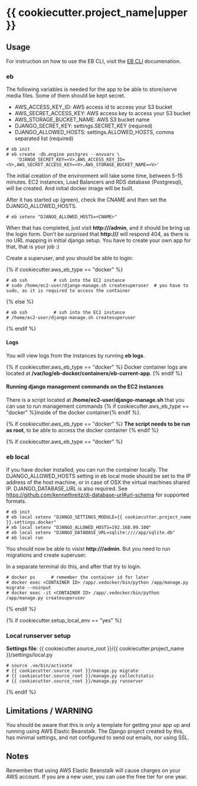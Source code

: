 # {{ cookiecutter.project_name|upper }}

## Usage

For instruction on how to use the EB CLI, visit the 
[EB CLI](http://docs.aws.amazon.com/elasticbeanstalk/latest/dg/eb-cli3.html) documenation.

### eb

The following variables is needed for the app to be able to store/serve media files. Some of them should be kept
secret.

* AWS_ACCESS_KEY_ID:       AWS access id to access your S3 bucket
* AWS_SECRET_ACCESS_KEY:   AWS access key to access your S3 bucket
* AWS_STORAGE_BUCKET_NAME: AWS S3 bucket name
* DJANGO_SECRET_KEY:       settings.SECRET_KEY (required)
* DJANGO_ALLOWED_HOSTS:    settings.ALLOWED_HOSTS, comma separated list (required)

```
# eb init
# eb create -db.engine postgres --envvars \
    'DJANGO_SECRET_KEY=<V>,AWS_ACCESS_KEY_ID=<V>,AWS_SECRET_ACCESS_KEY=<V>,AWS_STORAGE_BUCKET_NAME=<V>'
```

The initial creation of the environment will take some time, between 5-15 minutes. EC2 instances, Load Balancers and
RDS database (Postgresql), will be created. And initial docker image will be built.

After it has started up (green), check the CNAME and then set the DJANGO_ALLOWED_HOSTS.

```
# eb setenv "DJANGO_ALLOWED_HOSTS=<CNAME>"
```

When that has completed, just visit **http://<CNAME>/admin**, and it should be bring up the login form. Don't be
surprised that **http://<CNAME>/** will respond 404, as there is no URL mapping in initial django setup. You have to 
create your own app for that, that is your job :)

Create a superuser, and you should be able to login:

{% if cookiecutter.aws_eb_type == "docker" %}
```
# eb ssh          # ssh into the EC2 instance
# sudo /home/ec2-user/django-manage.sh createsuperuser  # you have to sudo, as it is required to access the container
```
{% else %}
```
# eb ssh          # ssh into the EC2 instance
# /home/ec2-user/django-manage.sh createsuperuser
```
{% endif %}

#### Logs

You will view logs from the instances by running **eb logs**. 

{% if cookiecutter.aws_eb_type == "docker" %}
Docker container logs are located at **/var/log/eb-docker/containers/eb-current-app**.
{% endif %}


#### Running django management commands on the EC2 instances

There is a script located at **/home/ec2-user/django-manage.sh** that you can use to run management commands
{% if cookiecutter.aws_eb_type == "docker" %}inside of the docker container{% endif %}.

{% if cookiecutter.aws_eb_type == "docker" %}
**The script needs to be run as root**, to be able to access the docker container
{% endif %}


{% if cookiecutter.aws_eb_type == "docker" %}
### eb local

If you have docker installed, you can run the container locally. The DJANGO_ALLOWED_HOSTS setting in eb local mode 
should be set to the IP address of the host machine, or in case of OSX the virtual machines shared IP. 
DJANGO_DATABASE_URL is also required. See https://github.com/kennethreitz/dj-database-url#url-schema for supported 
formats.

```
# eb init
# eb local setenv "DJANGO_SETTINGS_MODULE={{ cookiecutter.project_name }}.settings.docker"
# eb local setenv "DJANGO_ALLOWED_HOSTS=192.168.99.100"
# eb local setenv "DJANGO_DATABASE_URL=sqlite:////app/sqlite.db"
# eb local run
```

You should now be able to visist **http://<IP>/admin**. But you need to run migrations and create superuser.

In a separate terminal do this, and after that try to login.

```
# docker ps      # remember the container id for later
# docker exec <CONTAINER ID> /app/.vedocker/bin/python /app/manage.py migrate --noinput
# docker exec -it <CONTAINER ID> /app/.vedocker/bin/python /app/manage.py createsuperuser
```
{% endif %}

{% if cookiecutter.setup_local_env == "yes" %}
### Local runserver setup

**Settings file**: {{ cookiecutter.source_root }}/{{ cookiecutter.project_name }}/settings/local.py

```
# source .ve/bin/activate
# {{ cookiecutter.source_root }}/manage.py migrate
# {{ cookiecutter.source_root }}/manage.py collectstatic
# {{ cookiecutter.source_root }}/manage.py runserver
```

{% endif %}


## Limitations / WARNING

You should be aware that this is only a template for getting your app up and running using AWS Elastic Beanstalk.
The Django project created by this, has minimal settings, and not configured to send out emails, nor using SSL.


## Notes

Remember that using AWS Elastic Beanstalk will cause charges on your AWS account. If you are a new user, you can use
the free tier for one year.
